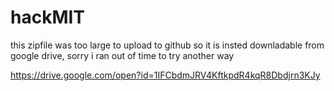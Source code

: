 # hackMIT

this zipfile was too large to upload to github so it is insted downladable from google drive, sorry i ran out of time to try another way 

https://drive.google.com/open?id=1IFCbdmJRV4KftkpdR4kqR8Dbdjrn3KJy
